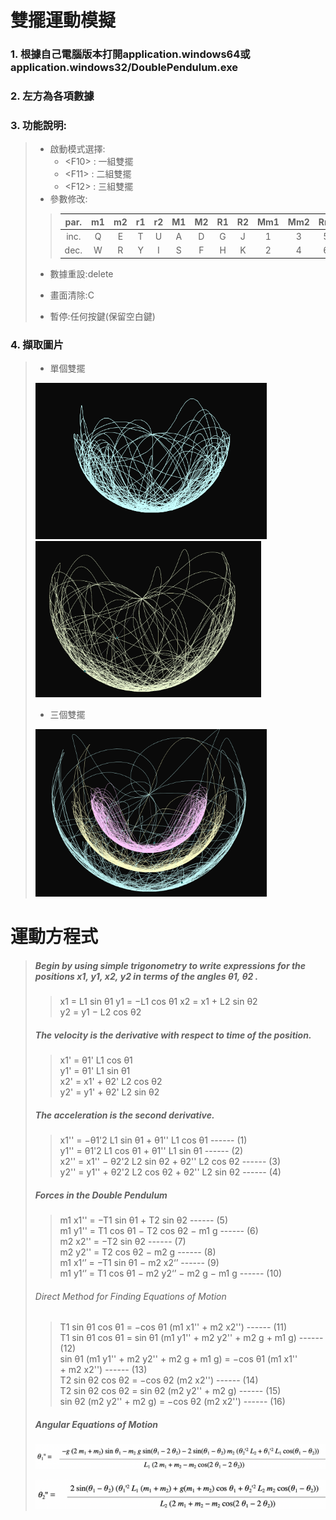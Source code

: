 # 雙擺運動模擬
### 1. 根據自己電腦版本打開application.windows64或application.windows32/DoublePendulum.exe
### 2. 左方為各項數據
### 3. 功能說明:
>   - 啟動模式選擇:
>     - \<F10> : 一組雙擺
>     - \<F11> : 二組雙擺
>     - \<F12> : 三組雙擺
>   - 參數修改:
> 
> >  par. | m1 | m2 | r1 | r2 | M1 | M2 | R1 | R2 | Mm1 | Mm2 | Rr1 | Rr2 |
> > |:-:|:-:|:-:|:-:|:-:|:-:|:-:|:-:|:-:|:-:|:-:|:-:|:-:|
> > inc. | Q | E | T | U | A | D | G | J | 1 | 3 | 5 | 7 |
> > dec. | W | R | Y | I | S | F | H | K | 2 | 4 | 6 | 8 |
> 
> - 數據重設:delete
> 
> - 畫面清除:C
> 
> - 暫停:任何按鍵(保留空白鍵)
### 4. 擷取圖片
> - 單個雙擺
> 
> <img src="pictures/p1.PNG" height="250">
> <img src="pictures/p2.PNG" height="250">
> 
> - 三個雙擺
> 
> <img src="pictures/p3.PNG" width="370">

# 運動方程式
> ##### Begin by using simple trigonometry to write expressions for the positions x1, y1, x2, y2 in terms of the angles θ1, θ2 .
> > x1 = L1 sin θ1
> > y1 = −L1 cos θ1
> > x2 = x1 + L2 sin θ2
> > y2 = y1 − L2 cos θ2
> 
> ##### The velocity is the derivative with respect to time of the position.
> > x1' = θ1' L1 cos θ1\
> > y1' = θ1' L1 sin θ1\
> > x2' = x1' + θ2' L2 cos θ2\
> > y2' = y1' + θ2' L2 sin θ2
> 
> ##### The acceleration is the second derivative.
> > x1'' = −θ1'2 L1 sin θ1 + θ1'' L1 cos θ1	 ------	(1)\
> > y1'' = θ1'2 L1 cos θ1 + θ1'' L1 sin θ1	 ------	(2)\
> > x2'' = x1'' − θ2'2 L2 sin θ2 + θ2'' L2 cos θ2  	------  (3)\
> > y2'' = y1'' + θ2'2 L2 cos θ2 + θ2'' L2 sin θ2	------  (4)
> ##### Forces in the Double Pendulum
> > m1 x1'' = −T1 sin θ1 + T2 sin θ2	 	 ------	(5)\
> > m1 y1'' = T1 cos θ1 − T2 cos θ2 − m1 g	 ------	(6)\
> > m2 x2'' = −T2 sin θ2					 ------	(7)\
> > m2 y2'' = T2 cos θ2 − m2 g	 			 ------	(8)\
> > m1 x1‘’ = −T1 sin θ1 − m2 x2‘’	 	 	 ------	(9)\
> > m1 y1‘’ = T1 cos θ1 − m2 y2‘’ − m2 g − m1 g	------ 	(10)
> ###### Direct Method for Finding Equations of Motion
> > T1 sin θ1 cos θ1 = −cos θ1 (m1 x1'' + m2 x2'')		 ------	(11)\
> > T1 sin θ1 cos θ1 = sin θ1 (m1 y1'' + m2 y2'' + m2 g + m1 g)	 ------	(12)\
> > sin θ1 (m1 y1'' + m2 y2'' + m2 g + m1 g) = −cos θ1 (m1 x1'' + m2 x2'') 	 ------	(13)\
> > T2 sin θ2 cos θ2 = −cos θ2 (m2 x2'') 	 ------	(14)\
> > T2 sin θ2 cos θ2 = sin θ2 (m2 y2'' + m2 g) 	 ------	(15)\
> > sin θ2 (m2 y2'' + m2 g) = −cos θ2 (m2 x2'') 	 ------	(16)
> ##### Angular Equations of Motion
> ![t1](pictures/theta1.png)
> 
> ![t2](pictures/theta2.png)
> 

